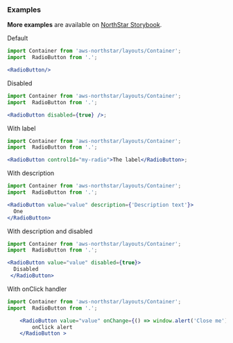 ### Examples

**More examples** are available on <a href="https://storybook.northstar.aws-prototyping.cloud/?path=/story/radiobutton" target="_blank">NorthStar Storybook</a>.

Default
```jsx padded
import Container from 'aws-northstar/layouts/Container';
import  RadioButton from '.';

<RadioButton/>
```

Disabled
```jsx padded
import Container from 'aws-northstar/layouts/Container';
import  RadioButton from '.';

<RadioButton disabled={true} />;
```

With label
```jsx padded
import Container from 'aws-northstar/layouts/Container';
import  RadioButton from '.';

<RadioButton controlId="my-radio">The label</RadioButton>;
```

With description
```jsx padded
import Container from 'aws-northstar/layouts/Container';
import  RadioButton from '.';

<RadioButton value="value" description={'Description text'}>
  One
</RadioButton>

```

With description and disabled
```jsx padded
import Container from 'aws-northstar/layouts/Container';
import  RadioButton from '.';

<RadioButton value="value" disabled={true}>
  Disabled
 </RadioButton>
```


With onClick handler
```jsx padded
import Container from 'aws-northstar/layouts/Container';
import  RadioButton from '.';

    <RadioButton value="value" onChange={() => window.alert('Close me')}>
        onClick alert
    </RadioButton >
```
